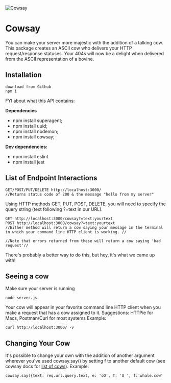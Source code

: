 ![Cowsay](https://media.giphy.com/media/A5pcWMMIEO95S/giphy.gif)

# Cowsay
You can make your server more majestic with the addition of a talking cow. This package creates an ASCII cow who delivers your HTTP request/response statuses. Your 404s will now be a delight when delivered from the ASCII representation of a bovine.

## Installation
```
download from Github
npm i
```
FYI about what this API contains:

**Dependencies**
+ npm install superagent;
+ npm install uuid;
+ npm install nodemon;
+ npm install cowsay;

**Dev dependencies:**
+ npm install eslint
+ npm install jest


## List of Endpoint Interactions
```
GET/POST/PUT/DELETE http://localhost:3000/
//Returns status code of 200 & the message "hello from my server"
```
Using HTTP methods GET, PUT, POST, DELETE, you will need to specify the query string (text following ?=text in our URL).
```
GET http://localhost:3000/cowsay?=text:yourtext
POST http://localhost:3000/cowsay?=text:yourtext
//Either method will return a cow saying your message in the terminal in which your command line HTTP client is working. //

//Note that errors returned from these will return a cow saying 'bad request'//

```
There's probably a better way to do this, but hey, it's what we came up with!

## Seeing a cow
Make sure your server is running
```
node server.js
```

Your cow will appear in your favorite command line HTTP client when you make a request that has a cow assigned to it. Suggestions: HTTPie for Macs, Postman/Curl for most systems
Example:
```
curl http://localhost:3000/ -v
```

## Changing Your Cow
It's possible to change your own with the addition of another argument wherever you've used cowsay.say() by setting f to another default cow (see cowsay docs for [list of cows](https://github.com/piuccio/cowsay)).
Example:
```
cowsay.say({text: req.url.query.text, e: 'oO', T: 'U ', f:'whale.cow'
```
